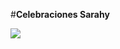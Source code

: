 #**Celebraciones Sarahy**

![](https://res.cloudinary.com/dxgtmnjuq/image/upload/v1694665496/logoSarahyBlack_hjmmzv.png)